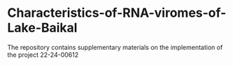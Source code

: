 # Characteristics-of-RNA-viromes-of-Lake-Baikal
The repository contains supplementary materials on the implementation of the project 22-24-00612
